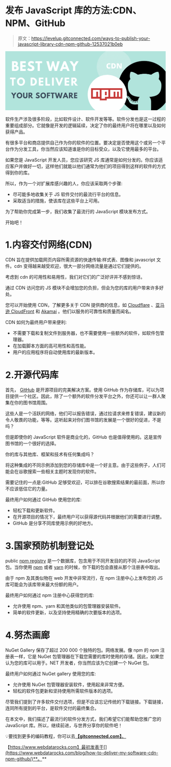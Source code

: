 # 发布 JavaScript 库的方法:CDN、NPM、GitHub

> 原文：<https://levelup.gitconnected.com/ways-to-publish-your-javascript-library-cdn-npm-github-12537021b0eb>

![](img/43e5ec947c413691296c19a56be8a95a.png)

软件生产涉及很多阶段，比如软件设计、软件开发等等。软件分发也是这一过程的重要组成部分。它就像是开发的逻辑延续，决定了你的最终用户将在哪里以及如何获得产品。

有很多平台和商店提供自己作为你的软件的位置。要决定是否使用这个或另一个平台作为分发工具，你当然应该知道谁是你的目标受众，以及它使用最多的平台。

如果您是 JavaScript 开发人员，您应该研究 JS 库通常是如何分发的。你应该适应客户并做好一切，这样他们就能以他们通常为他们的项目得到这样的软件的方式得到你的库。

所以，作为一个对扩展库感兴趣的人，你应该采取两个步骤:

*   尽可能多地收集关于 JS 软件交付的最流行平台的信息。
*   采取适当的措施，使该库在这些平台上可用。

为了帮助你完成第一步，我们收集了最流行的 JavaScript 模块发布方式。

开始吧！

# 1.内容交付网络(CDN)

CDN 旨在提供加载网页内容所需资源的快速传输:样式表、图像和 javascript 文件。cdn 变得越来越受欢迎，很大一部分网络流量是通过它们提供的。

考虑到 cdn 的可用性和易用性，我们对它们的广泛好评并不感到惊讶。

通过 CDN 访问您的 JS 模块不会增加您的负担，但会为您的库的用户带来许多好处。

您可以开始使用 CDN，了解更多关于 CDN 提供商的信息，如 [Cloudflare](https://www.cloudflare.com/) 、[亚马逊 CloudFront](https://aws.amazon.com/cloudfront/?nc1=h_ls) 和 [Akamai](https://www.akamai.com/) 。他们以服务的可靠性和质量而闻名。

CDN 如何为最终用户带来便利:

*   不需要下载和复制文件到服务器，也不需要使用一些额外的软件，如软件包管理器。
*   在加载脚本方面的高可用性和高性能。
*   用户的应用程序将自动使用库的最新版本。

# 2.开源代码库

首先， [GitHub](https://github.com/%EF%BB%BF) 是开源项目的完美解决方案。使用 GitHub 作为存储库，可以为项目提供一个社区。因此，除了一个额外的软件分发平台之外，你还可以让一群人聚集在你的图书馆周围。

这些人是一个活跃的网络，他们可以报告错误，通过拉请求来修复错误，建议新的令人敬畏的功能，等等。这听起来对你们图书馆的发展是一个很好的促进，不是吗？

但是即使你的 JavaScript 软件是商业化的，GitHub 也是值得使用的。这是宣传图书馆的一个很好的选择。

你的库与其他库、框架和技术有任何集成吗？

将这种集成的不同示例添加到您的存储库中是一个好主意。由于这些例子，人们可能会在谷歌搜索一些相关主题时发现你的软件。

需要记住的一点是:GitHub 足够受欢迎，可以排在谷歌搜索结果的最前面，所以你不应该低估它的力量。

最终用户如何通过 GitHub 使用您的库:

*   轻松下载和更新软件。
*   在开源项目的情况下，最终用户可以获得源代码并根据他们的需要进行调整。
*   GitHub 是分享不同库使用示例的好地方。

# 3.国家预防机制登记处

public [npm registry](https://www.npmjs.com/) 是一个数据库，包含用于不同开发目的的不同 JavaScript 包。当你使用 [npm](https://www.npmjs.com/package/npm) 或者 [yarn](https://yarnpkg.com/) 的时候，你下载的包会直接从那个注册表中取出。

由于 npm 及其类似物在 web 开发中非常流行，在 npm 注册中心上发布您的 JS 库可能会为该库带来最大份额的用户。

最终用户如何通过 npm 注册中心获得您的库:

*   允许使用 npm、yarn 和其他类似的包管理器安装软件。
*   简单的软件更新，以及坚持使用精确的次要版本的选项。

# 4.努杰画廊

NuGet Gallery 保存了超过 200 000 个独特的包。网络发展。像 npm 的 npm 注册表一样，它是 NuGet 包管理器在下载您需要的库时使用的存储。因此，如果您认为您的库可以用于。NET 开发者，你当然应该为它创建一个 NuGet 包。

最终用户如何通过 NuGet gallery 使用您的库:

*   允许使用 NuGet 包管理器安装软件，使用起来非常方便。
*   轻松的软件包更新和坚持使用所需软件版本的选项。

尽管我们提到了许多软件交付选项，但是不应该忘记传统的下载链接。下载链接，连同所有提到的平台，是软件交付的最终集合。

在本文中，我们描述了最流行的软件分发方式，我们希望它们能帮助您推广您的 JavaScript 库。所以，继续前进，与世界分享你的软件吧！

💡要找到更多的编码教程，你可以去[**【gitconnected.com】**。](https://gitconnected.com/)

【https://www.webdatarocks.com】最初发表于[](https://www.webdatarocks.com/blog/how-to-deliver-my-software-cdn-npm-github/)**。**